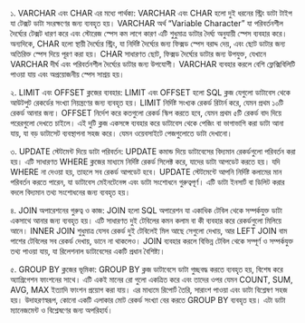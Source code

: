১. VARCHAR এবং CHAR এর মধ্যে পার্থক্য:
VARCHAR এবং CHAR হলো দুই ধরনের স্ট্রিং ডাটা টাইপ যা টেক্সট ডাটা সংরক্ষণের জন্য ব্যবহৃত হয়। VARCHAR অর্থ “Variable Character” যা পরিবর্তনশীল দৈর্ঘ্যের টেক্সট ধারণ করে এবং স্টোরেজ স্পেস কম লাগে কারণ এটি শুধুমাত্র ডাটার দৈর্ঘ্য অনুযায়ী স্পেস ব্যবহার করে। অন্যদিকে, CHAR হলো স্থায়ী দৈর্ঘ্যের স্ট্রিং, যা নির্দিষ্ট দৈর্ঘ্যের জন্য ফিক্সড স্পেস বরাদ্দ দেয়, এবং ছোট ডাটার জন্য অতিরিক্ত স্পেস দিয়ে পূরণ করা হয়। CHAR সাধারণত ছোট, ফিক্সড দৈর্ঘ্যের ডাটার জন্য উপযুক্ত, যেখানে VARCHAR দীর্ঘ এবং পরিবর্তনশীল দৈর্ঘ্যের ডাটার জন্য উপযোগী। VARCHAR ব্যবহার করলে বেশি ফ্লেক্সিবিলিটি পাওয়া যায় এবং অপ্রয়োজনীয় স্পেস সাশ্রয় হয়।

২. LIMIT এবং OFFSET ক্লজের ব্যবহার:
LIMIT এবং OFFSET হলো SQL ক্লজ যেগুলো ডাটাবেস থেকে আউটপুট রেকর্ডের সংখ্যা নিয়ন্ত্রণের জন্য ব্যবহৃত হয়। LIMIT নির্দিষ্ট সংখ্যক রেকর্ড রিটার্ন করে, যেমন প্রথম ১০টি রেকর্ড আনার জন্য। OFFSET নির্দেশ করে কতগুলো রেকর্ড স্কিপ করতে হবে, যেমন প্রথম ৫টি রেকর্ড বাদ দিয়ে পরেরগুলো দেখতে চাইলে। এই দুটি ক্লজ একসঙ্গে ব্যবহার করে ডাটাবেস থেকে পেজিং বা ভাগাভাগি করা ডাটা আনা যায়, যা বড় ডাটাসেট ব্যবস্থাপনা সহজ করে। যেমন ওয়েবসাইটে পেজগুলোতে ডাটা দেখানো।

৩. UPDATE স্টেটমেন্ট দিয়ে ডাটা পরিবর্তন:
UPDATE কমান্ড দিয়ে ডাটাবেসের বিদ্যমান রেকর্ডগুলো পরিবর্তন করা হয়। এটি সাধারণত WHERE ক্লজের মাধ্যমে নির্দিষ্ট রেকর্ড সিলেক্ট করে, যাদের ডাটা আপডেট করতে হয়। যদি WHERE না দেওয়া হয়, তাহলে সব রেকর্ড আপডেট হবে। UPDATE স্টেটমেন্টে আপনি নির্দিষ্ট কলামের মান পরিবর্তন করতে পারেন, যা ডাটাবেস মেইনটেনেন্স এবং ডাটা সংশোধনে গুরুত্বপূর্ণ। এটি ডাটা ইনসার্ট বা ডিলিট করার বদলে বিদ্যমান তথ্য সংশোধনের জন্য ব্যবহৃত হয়।

৪. JOIN অপারেশনের গুরুত্ব ও কাজ:
JOIN হলো SQL অপারেশন যা একাধিক টেবিল থেকে সম্পর্কযুক্ত ডাটা একসাথে আনার জন্য ব্যবহৃত হয়। এটি সাধারণত দুই টেবিলের কমন কলাম বা কী ব্যবহার করে রেকর্ডগুলো মিলিয়ে আনে। INNER JOIN শুধুমাত্র যেসব রেকর্ড দুই টেবিলেই মিল আছে সেগুলো দেখায়, আর LEFT JOIN বাম পাশের টেবিলের সব রেকর্ড দেখায়, ডানে না থাকলেও। JOIN ব্যবহার করলে বিভিন্ন টেবিল থেকে সম্পূর্ণ ও সম্পর্কযুক্ত তথ্য পাওয়া যায়, যা রিলেশনাল ডাটাবেসের একটি প্রধান বৈশিষ্ট্য।

৫. GROUP BY ক্লজের ভূমিকা:
GROUP BY ক্লজ ডাটাবেসে ডাটা গুচ্ছবদ্ধ করতে ব্যবহৃত হয়, বিশেষ করে অ্যাগ্রিগেশন ফাংশনের সাথে। এটি একই মানের রো গুলো একত্রিত করে এবং তাদের ওপর যেমন COUNT, SUM, AVG, MAX ইত্যাদি ফাংশন প্রয়োগ করা যায়। এর মাধ্যমে রিপোর্ট তৈরি, সারাংশ পাওয়া এবং ডাটা বিশ্লেষণ সহজ হয়। উদাহরণস্বরূপ, কোনো একটি এলাকার মোট রেকর্ড সংখ্যা বের করতে GROUP BY ব্যবহৃত হয়। এটা ডাটা ম্যানেজমেন্ট ও বিশ্লেষণের জন্য অপরিহার্য।

